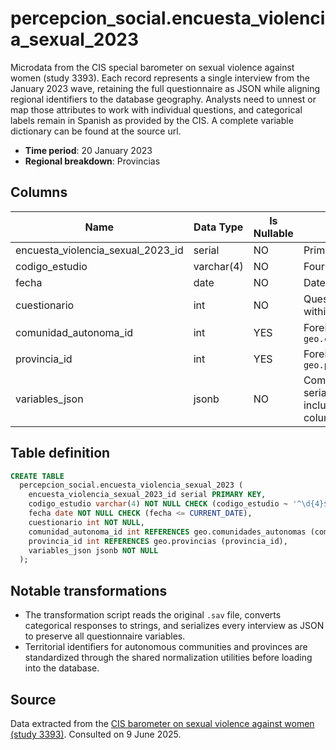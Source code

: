 # percepcion_social.encuesta_violencia_sexual_2023

Microdata from the CIS special barometer on sexual violence against women (study 3393). Each record represents a single interview from the January 2023 wave, retaining the full questionnaire as JSON while aligning regional identifiers to the database geography. Analysts need to unnest or map those attributes to work with individual questions, and categorical labels remain in Spanish as provided by the CIS. A complete variable dictionary can be found at the source url.


- **Time period**: 20 January 2023
- **Regional breakdown**: Provincias

## Columns

| Name | Data Type | Is Nullable | Description |
| --- | --- | --- | --- |
| encuesta_violencia_sexual_2023_id | serial | NO | Primary key |
| codigo_estudio | varchar(4) | NO | Four-digit CIS study code |
| fecha | date | NO | Date of the study |
| cuestionario | int | NO | Questionnaire number within the study |
| comunidad_autonoma_id | int | YES | Foreign key to `geo.comunidades_autonomas` |
| provincia_id | int | YES | Foreign key to `geo.provincias` |
| variables_json | jsonb | NO | Complete survey record serialized as JSON, including all original columns and labels |

## Table definition

```sql
CREATE TABLE
  percepcion_social.encuesta_violencia_sexual_2023 (
    encuesta_violencia_sexual_2023_id serial PRIMARY KEY,
    codigo_estudio varchar(4) NOT NULL CHECK (codigo_estudio ~ '^\d{4}$'),
    fecha date NOT NULL CHECK (fecha <= CURRENT_DATE),
    cuestionario int NOT NULL,
    comunidad_autonoma_id int REFERENCES geo.comunidades_autonomas (comunidad_autonoma_id),
    provincia_id int REFERENCES geo.provincias (provincia_id),
    variables_json jsonb NOT NULL
  );
```

## Notable transformations

- The transformation script reads the original `.sav` file, converts categorical responses to strings, and serializes every interview as JSON to preserve all questionnaire variables.
- Territorial identifiers for autonomous communities and provinces are standardized through the shared normalization utilities before loading into the database.

## Source

Data extracted from the <a href="https://www.cis.es/detalle-ficha-estudio?origen=estudio&idEstudio=14690" target="_blank">CIS barometer on sexual violence against women (study 3393)</a>.
Consulted on 9 June 2025.
